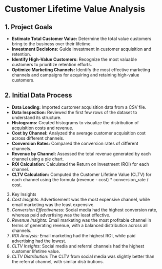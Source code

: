 # Customer Lifetime Value Analysis
## 1. Project Goals
- **Estimate Total Customer Value:** Determine the total value customers bring to the business over their lifetime.
- **Investment Decisions:** Guide investment in customer acquisition and retention.
- **Identify High-Value Customers:** Recognize the most valuable customers to prioritize retention efforts.
- **Optimize Marketing Channels:** Identify the most effective marketing channels and campaigns for acquiring and retaining high-value customers.
## 2. Initial Data Process
- **Data Loading:** Imported customer acquisition data from a CSV file.
- **Data Inspection:** Reviewed the first few rows of the dataset to understand its structure.
- **Histograms:** Created histograms to visualize the distribution of acquisition costs and revenue.
- **Cost by Channel:** Analyzed the average customer acquisition cost across different channels.
- **Conversion Rates:** Compared the conversion rates of different channels.
- **Revenue by Channel:** Assessed the total revenue generated by each channel using a pie chart.
- **ROI Calculation:** Calculated the Return on Investment (ROI) for each channel.
- **CLTV Calculation:** Computed the Customer Lifetime Value (CLTV) for each channel using the formula (revenue - cost) * conversion_rate / cost.
3. Key Insights
1. *Cost Insights:* Advertisement was the most expensive channel, while email marketing was the least expensive.
2. *Conversion Effectiveness:* Social media had the highest conversion rate, whereas paid advertising was the least effective.
3. *Revenue Insights:* Email marketing was the most profitable channel in terms of generating revenue, with a balanced distribution across all channels.
4. *ROI Analysis:* Email marketing had the highest ROI, while paid advertising had the lowest.
5. *CLTV Insights:* Social media and referral channels had the highest customer lifetime value.
6. *CLTV Distribution:* The CLTV from social media was slightly better than the referral channel, with similar distributions.
